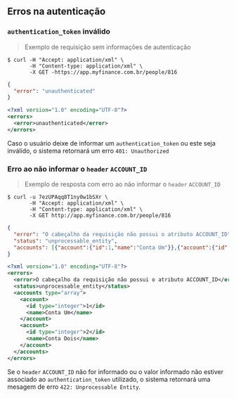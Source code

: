 ## Erros na autenticação

### `authentication_token` inválido

> Exemplo de requisição sem informações de autenticação

```shell
$ curl -H "Accept: application/xml" \
       -H "Content-type: application/xml" \
       -X GET -https://app.myfinance.com.br/people/816

```

```json
{
  "error": "unauthenticated"
}

```

```xml
<?xml version="1.0" encoding="UTF-8"?>
<errors>
  <error>unauthenticated</error>
</errors>
```

Caso o usuário deixe de informar um `authentication_token` ou este seja inválido, o sistema retornará um erro `401: Unauthorized`

### Erro ao não informar o `header` `ACCOUNT_ID`

> Exemplo de resposta com erro ao não informar o `header` `ACCOUNT_ID`

```shell
$ curl -u 7ezUPAqq8T1ny0w1bSXr \
       -H "Accept: application/xml" \
       -H "Content-type: application/xml" \
       -X GET http://app.myfinance.com.br/people/816
```

```json
{
  "error": "O cabeçalho da requisição não possui o atributo ACCOUNT_ID",
  "status": "unprocessable_entity",
  "accounts": [{"account":{"id":1,"name":"Conta Um"}},{"account":{"id":2,"name":"Conta 2"}}]
}
```

```xml
<?xml version="1.0" encoding="UTF-8"?>
<errors>
  <error>O cabeçalho da requisição não possui o atributo ACCOUNT_ID</error>
  <status>unprocessable_entity</status>
  <accounts type="array">
    <account>
      <id type="integer">1</id>
      <name>Conta Um</name>
    </account>
    <account>
      <id type="integer">2</id>
      <name>Conta Dois</name>
    </account>
  </accounts>
</errors>
```

Se o `header` `ACCOUNT_ID` não for informado ou o valor informado não estiver associado ao `authentication_token` utilizado,
o sistema retornará uma mesagem de erro `422: Unprocessable Entity`.